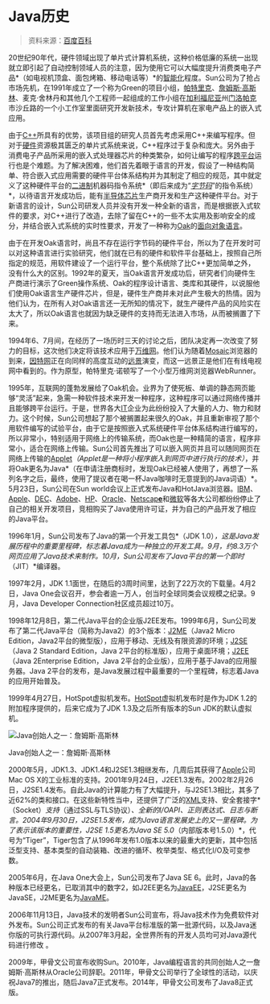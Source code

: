 # Java历史

> 资料来源：[百度百科](https://baike.baidu.com/item/Java/85979?fr=aladdin)

20世纪90年代，硬件领域出现了单片式计算机系统，这种价格低廉的系统一出现就立即引起了自动控制领域人员的注意，因为使用它可以大幅度提升消费类电子产品*（如电视机顶盒、面包烤箱、移动电话等）*的[智能化](https://baike.baidu.com/item/智能化)程度。Sun公司为了抢占市场先机，在1991年成立了一个称为Green的项目小组，[帕特里克](https://baike.baidu.com/item/帕特里克/4831889)、[詹姆斯·高斯林](https://baike.baidu.com/item/詹姆斯·高斯林)、麦克·舍林丹和其他几个工程师一起组成的工作小组在[加利福尼亚](https://baike.baidu.com/item/加利福尼亚)州[门洛帕克](https://baike.baidu.com/item/门洛帕克)市沙丘路的一个小工作室里面研究开发新技术，专攻计算机在家电产品上的嵌入式应用。

由于[C++](https://baike.baidu.com/item/C%2B%2B)所具有的优势，该项目组的研究人员首先考虑采用C++来编写程序。但对于[硬件](https://baike.baidu.com/item/硬件)资源极其匮乏的单片式系统来说，C++程序过于复杂和庞大。另外由于消费电子产品所采用的嵌入式处理器芯片的种类繁杂，如何让编写的程序[跨平台](https://baike.baidu.com/item/跨平台)运行也是个难题。为了解决困难，他们首先着眼于语言的开发，假设了一种结构简单、符合嵌入式应用需要的硬件平台体系结构并为其制定了相应的规范，其中就定义了这种硬件平台的[二进制](https://baike.baidu.com/item/二进制)机器码指令系统*（即后来成为“*[*字节码*](https://baike.baidu.com/item/字节码)*”的指令系统）*，以待语言开发成功后，能有[半导体芯片](https://baike.baidu.com/item/半导体芯片)生产商开发和生产这种硬件平台。对于新语言的设计，Sun公司研发人员并没有开发一种全新的语言，而是根据嵌入式软件的要求，对C++进行了改造，去除了留在C++的一些不太实用及影响安全的成分，并结合嵌入式系统的实时性要求，开发了一种称为[Oak](https://baike.baidu.com/item/Oak)的[面向对象语言](https://baike.baidu.com/item/面向对象语言)。

由于在开发Oak语言时，尚且不存在运行字节码的硬件平台，所以为了在开发时可以对这种语言进行实验研究，他们就在已有的硬件和软件平台基础上，按照自己所指定的规范，用软件建设了一个运行平台，整个系统除了比C++更加简单之外，没有什么大的区别。1992年的夏天，当Oak语言开发成功后，研究者们向硬件生产商进行演示了Green操作系统、Oak的程序设计语言、类库和其硬件，以说服他们使用Oak语言生产硬件芯片，但是，硬件生产商并未对此产生极大的热情。因为他们认为，在所有人对Oak语言还一无所知的情况下，就生产硬件产品的风险实在太大了，所以Oak语言也就因为缺乏硬件的支持而无法进入市场，从而被搁置了下来。

1994年6、7月间，在经历了一场历时三天的讨论之后，团队决定再一次改变了努力的目标，这次他们决定将该技术应用于[万维网](https://baike.baidu.com/item/万维网)。他们认为随着[Mosaic](https://baike.baidu.com/item/Mosaic)浏览器的到来，[因特网](https://baike.baidu.com/item/因特网)正在向同样的高度互动的[远景](https://baike.baidu.com/item/远景)演变，而这一远景正是他们在有线电视网中看到的。作为原型，帕特里克·诺顿写了一个小型万维网浏览器WebRunner。

1995年，互联网的蓬勃发展给了Oak机会。业界为了使死板、单调的静态网页能够“灵活”起来，急需一种软件技术来开发一种程序，这种程序可以通过网络传播并且能够跨平台运行。于是，世界各大[IT](https://baike.baidu.com/item/IT/16684878)企业为此纷纷投入了大量的人力、物力和财力。这个时候，Sun公司想起了那个被搁置起来很久的Oak，并且重新审视了那个用软件编写的试验平台，由于它是按照嵌入式系统硬件平台体系结构进行编写的，所以非常小，特别适用于网络上的传输系统，而Oak也是一种精简的语言，程序非常小，适合在网络上传输。Sun公司首先推出了可以嵌入网页并且可以随同网页在网络上传输的[Applet](https://baike.baidu.com/item/Applet)*（Applet是一种将小程序嵌入到网页中进行执行的技术）*，并将Oak更名为Java*（在申请注册商标时，发现Oak已经被人使用了，再想了一系列名字之后，最终，使用了提议者在喝一杯Java咖啡时无意提到的Java词语）*。5月23日，Sun公司在Sun world会议上正式发布Java和HotJava浏览器。[IBM](https://baike.baidu.com/item/IBM/9190)、[Apple](https://baike.baidu.com/item/Apple/3860362)、[DEC](https://baike.baidu.com/item/DEC)、[Adobe](https://baike.baidu.com/item/Adobe)、[HP](https://baike.baidu.com/item/HP)、[Oracle](https://baike.baidu.com/item/Oracle)、[Netscap**e**](https://baike.baidu.com/item/Netscape)和[微软](https://baike.baidu.com/item/微软)等各大公司都纷纷停止了自己的相关开发项目，竞相购买了Java使用许可证，并为自己的产品开发了相应的Java平台。  

1996年1月，Sun公司发布了Java的第一个开发工具包*（JDK 1.0）*，这是Java发展历程中的重要里程碑，标志着Java成为一种独立的开发工具。9月，约8.3万个网页应用了Java技术来制作。10月，Sun公司发布了Java平台的第一个即时*（JIT）*编译器。

1997年2月，JDK 1.1面世，在随后的3周时间里，达到了22万次的下载量。4月2日，Java One会议召开，参会者逾一万人，创当时全球同类会议规模之纪录。9月，Java Developer Connection社区成员超过10万。

1998年12月8日，第二代Java平台的企业版J2EE发布。1999年6月，Sun公司发布了第二代Java平台（简称为Java2）的3个版本：[J2ME](https://baike.baidu.com/item/J2ME)（Java2 Micro Edition，Java2平台的微型版），应用于移动、无线及有限资源的环境；[J2SE](https://baike.baidu.com/item/J2SE)（Java 2 Standard Edition，Java 2平台的标准版），应用于桌面环境；[J2EE](https://baike.baidu.com/item/J2EE)（Java 2Enterprise Edition，Java 2平台的企业版），应用于基于Java的应用服务器。Java 2平台的发布，是Java发展过程中最重要的一个里程碑，标志着Java的应用开始普及。

1999年4月27日，HotSpot虚拟机发布。[HotSpot](https://baike.baidu.com/item/HotSpot)虚拟机发布时是作为JDK 1.2的附加程序提供的，后来它成为了JDK 1.3及之后所有版本的Sun JDK的默认虚拟机。

 ![Java创始人之一：詹姆斯·高斯林](https://gss2.bdstatic.com/-fo3dSag_xI4khGkpoWK1HF6hhy/baike/s%3D220/sign=b4dfd4eaecc4b7453094b014fffd1e78/a8ec8a13632762d04989f67ca7ec08fa503dc6ba.jpg)

Java创始人之一：詹姆斯·高斯林

2000年5月，JDK1.3、JDK1.4和J2SE1.3相继发布，几周后其获得了[Apple](https://baike.baidu.com/item/Apple/3860362)公司Mac OS X的工业标准的支持。2001年9月24日，J2EE1.3发布。2002年2月26日，J2SE1.4发布。自此Java的计算能力有了大幅提升，与J2SE1.3相比，其多了近62%的类和接口。在这些新特性当中，还提供了广泛的[XML](https://baike.baidu.com/item/XML)支持、安全套接字*（Socket）*支持*（通过SSL与TLS协议）*、全新的I/OAPI、正则表达式、日志与断言。2004年9月30日，J2SE1.5发布，成为Java语言发展史上的又一里程碑。为了表示该版本的重要性，J2SE 1.5更名为Java SE 5.0*（内部版本号1.5.0）*，代号为“Tiger”，Tiger包含了从1996年发布1.0版本以来的最重大的更新，其中包括泛型支持、基本类型的自动装箱、改进的循环、枚举类型、格式化I/O及可变参数。

2005年6月，在Java One大会上，Sun公司发布了Java SE 6。此时，Java的各种版本已经更名，已取消其中的数字2，如J2EE更名为[JavaEE](https://baike.baidu.com/item/JavaEE)，J2SE更名为JavaSE，J2ME更名为[JavaME](https://baike.baidu.com/item/JavaME)。

2006年11月13日，Java技术的发明者Sun公司宣布，将Java技术作为免费软件对外发布。Sun公司正式发布的有关Java平台标准版的第一批源代码，以及Java迷你版的可执行源代码。从2007年3月起，全世界所有的开发人员均可对Java源代码进行修改 。

2009年，甲骨文公司宣布收购Sun。2010年，Java编程语言的共同创始人之一詹姆斯·高斯林从Oracle公司辞职。2011年，甲骨文公司举行了全球性的活动，以庆祝Java7的推出，随后Java7正式发布。2014年，甲骨文公司发布了Java8正式版。